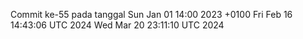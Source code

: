 Commit ke-55 pada tanggal Sun Jan 01 14:00 2023 +0100
Fri Feb 16 14:43:06 UTC 2024
Wed Mar 20 23:11:10 UTC 2024
